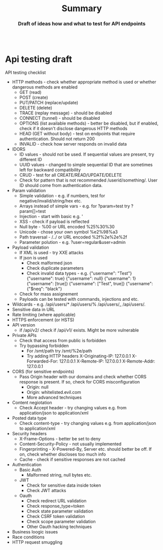 # <div align="center">Summary</div>

### <div align="center">Draft of ideas how and what to test for API endpoints</div>

<br>
<br>

# Api testing draft
API testing checklist
- HTTP methods - check whether appropriate method is used or whether dangerous methods are enabled
  - GET (read)
  - POST (create)
  - PUT/PATCH (replace/update)
  - DELETE (delete)
  - TRACE (replay message) - should be disabled
  - CONNECT (tunnel) - should be disabled
  - OPTIONS (list available methods) - better be disabled, but if enabled, check if it doesn't disclose dangerous HTTP methods
  - HEAD (GET without body) - test on endpoints that require authentication. Should not return 200
  - INVALID - check how server responds on invalid data
- IDORS
  - ID values - should not be used. If sequential values are present, try different ID
  - UUID values - changed to simple sequential ID that are sometimes left for backward compatibility
  - CRUD - test for all CREATE/READ/UPDATE/DELETE
  - Check for pattern that is not recommended /userid/something/. User ID should come from authentication data.
- Param validation
  - Simple validation - e.g. if numbers, test for negative/invalid/string/hex etc.
  - Arrays instead of simple vars - e.g. for ?param=test try ?param[]=test
  - Injection - start with basic e.g. '
  - XSS - check if payload is reflected
  - Null byte - %00 or URL encoded %25%30%30
  - Unicode - chose your own symbol %e2%98%a3
  - Path traversal - /../ or URL encoded %2f%2e%2e%2f
  - Parameter polution - e.g. ?user=regular&user=admin
- Payload validation
  - If XML is used - try XXE attacks
  - If json is used
    - Check malformed json
    - Check duplicate parameters
    - Check invalid data types - e.g.
      {"username": "Test"}
      {"username": true}
      {"username": null}
      {"username": 1}
      {"username": [true]}
      {"username": ["Test", true]}
      {"username": {"$neq": "black"}
  - Check for mass assignement
  - Payloads can be tested with commands, injections and etc.
- Wildcards - e.g.
   /api/users/*
   /api/users/%
   /api/users/_
   /api/users/.
- Sensitive data in URL
- Rate limiting (where applicable)
- HTTPS enforcement (or HSTS)
- API version
  - if /api/v2/ check if /api/v1/ exists. Might be more vulnerable
- Private APIs
  - Check that access from public is forbidden
  - Try bypassing forbidden
    - For /smt/path try /smt/%2e/path
    - Try adding HTTP headers
      X-Originating-IP: 127.0.0.1
      X-Forwarded-For: 127.0.0.1
      X-Remote-IP: 127.0.0.1
      X-Remote-Addr: 127.0.0.1
- CORS (for sensitive endpoints)
  - Pass Origin header with our domains and check whether CORS response is present. If so, check for CORS misconfiguration
      - Origin: null
      - Origin: whitelisted.evil.com
      - More advanced techniques
- Content negiotation
  - Check Accept header - try changing values e.g. from application/json to application/xml
- Posted data type
  - Check content-type - try changing values e.g. from application/json to application/xml
- Security headers
  - X-Frame-Options - better be set to deny
  - Content-Security-Policy - not usually implemented
  - Fingerprinting - X-Powered-By, Server etc. should better be off. If on, check whether discloses too much info
  - Cache - check if sensitive responses are not cached
- Authentication
  - Basic Auth
    - Malformed string, null bytes etc.
  - JWT
    - Check for sensitive data inside token
    - Check JWT attacks
  - Oauth
    - Check redirect URL validation
    - Check response_type=token
    - Check state parameter validation
    - Check CSRF token validation
    - Check scope parameter validation
    - Other Oauth hacking techniques
- Business loogic issues
- Race conditions
- HTTP request smuggling